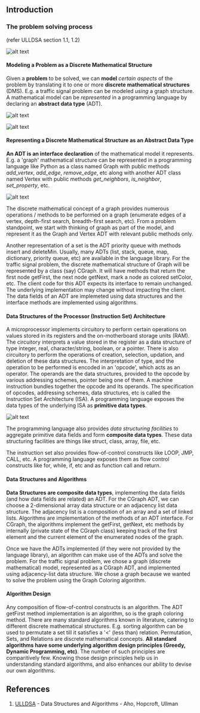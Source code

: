 ## Introduction

### The problem solving process
(refer ULLDSA section 1.1, 1.2)

![alt text](https://github.com/jeetendradhall/algorithms/raw/master/FromProblems2Instructions.png "From Problems to Machine Instructions")

#### Modeling a Problem as a Discrete Mathematical Structure

Given a **problem** to be solved, we can **model** _certain aspects_ of the problem by translating it to one or more **discrete mathematical structures** (DMS). E.g. a traffic signal problem can be modeled _using_ a graph structure. A mathematical model can be _represented_ in a programming language by declaring an **abstract data type** (ADT).

![alt text](https://github.com/jeetendradhall/algorithms/raw/master/Intersection.png "Road intersection near JoJo's bar near Princeton University, NJ, USA")

![alt text](https://github.com/jeetendradhall/algorithms/raw/master/Graph_Model.png "graph model of the problem")

#### Representing a Discrete Mathematical Structure as an Abstract Data Type

**An ADT is an interface declaration** of the mathematical model it represents. E.g. a 'graph' mathematical structure can be represented in a programming language like Python as a class named Graph with public methods _add_vertex_, _add_edge_, _remove_edge_, etc along with another ADT class named Vertex with public methods _get_neighbors_, _is_neighbor_, _set_property_, etc.

![alt text](https://github.com/jeetendradhall/algorithms/raw/master/Graph_Vertex_ADT.png "Graph and Vertex ADTs")

The discrete mathematical concept of a graph provides numerous operations / methods to be performed on a graph (enumerate edges of a vertex, depth-first search, breadth-first search, etc). From a problem standpoint, we start with thinking of graph as part of the model, and represent it as the Graph and Vertex ADT with relevant public methods only.

Another representation of a set is the ADT priority queue with methods insert and deleteMin. Usually, many ADTs (list, stack, queue, map, dictionary, priority queue, etc) are available in the language library. For the traffic signal problem, the discrete mathematical structure of Graph will be represented by a class (say) CGraph. It will have methods that return the first node getFirst, the next node getNext, mark a node as colored setColor, etc. The client code for this ADT expects its interface to remain unchanged. The underlying implementation may change without impacting the client. The data fields of an ADT are implemeted using data structures and the interface methods are implemented using algorithms.

#### Data Structures of the Processor (Instruction Set) Architecture
A microprocessor implements circuitory to perform certain operations on values stored in its registers and the on-motherboard storage units (RAM). The circuitory interprets a value stored in the register as a data structure of type integer, real, character/string, boolean, or a pointer. There is also circuitory to perform the operations of creation, selection, updation, and deletion of these data structures. The interpretation of type, and the operation to be performed is encoded in an 'opcode', which acts as an operator. The operands are the data structures, provided to the opcode by various addressing schemes, pointer being one of them. A machine instruction bundles together the opcode and its operands. The specification of opcodes, addressing schemes, data structures, etc is called the Instruction Set Architecture (ISA). A programming language exposes the data types of the underlying ISA as **primitive data types**. 

![alt text](https://github.com/jeetendradhall/algorithms/raw/master/DataStructuresProcessorArchitecture.png "Data Structures of the Processor Architecture")

The programming language also provides _data structuring facilities_ to aggregate primitive data fields and form **composite data types**. These data structuring facilities are things like struct, class, array, file, etc.

The instruction set also provides flow-of-control constructs like LOOP, JMP, CALL, etc. A programming language exposes them as flow control constructs like for, while, if, etc and as function call and return.

#### Data Structures and Algorithms

**Data Structures are composite data types**, implementing the data fields (and how data fields are related) an ADT. For the CGraph ADT, we can choose a 2-dimensional array data structure or an adjacency list data structure. The adjacency list is a composition of an array and a set of linked lists. Algorithms are implementation of the methods of an ADT interface. For CGraph, the algorithms implement the getFirst, getNext, etc methods by internally (private state of the CGraph class) keeping track of the first element and the current element of the enumerated nodes of the graph.

Once we have the ADTs implemented (if they were not provided by the language library), an algorithm can make use of the ADTs and solve the problem. For the traffic signal problem, we chose a graph (discrete mathematical) model, represented as a CGraph ADT, and implemented using adjacency-list data structure. We chose a graph because we wanted to solve the problem using the Graph Coloring algorithm.

#### Algorithm Design

Any composition of flow-of-control constructs is an algorithm. The ADT getFirst method implementation is an algorithm, so is the graph coloring method. There are many standard algorithms known in literature, catering to different discrete mathematical structures. E.g. sorting algorithm can be used to permutate a set till it satisfies a '<' (less than) relation. Permutation, Sets, and Relations are discrete mathematical concepts. **All standard algorithms have some underlying algorithm design principles (Greedy, Dynamic Programming, etc)**. The number of such principles are comparitively few. Knowing those design principles help us in understanding standard algorithms, and also enhances our ability to devise our own algorithms.

## References
1. [ULLDSA](https://www.amazon.com/Data-Structures-Algorithms-Alfred-Aho/dp/0201000237/ref=sr11?crid=PED8DJ3UJARO&keywords=data+structures+and+algorithms.+aho%2C+ullman+%26+hopcroft&qid=1563976870&s=gateway&sprefix=ullman+data+structures+%2Caps%2C375&sr=8-1) - Data Structures and Algorithms - Aho, Hopcroft, Ullman
